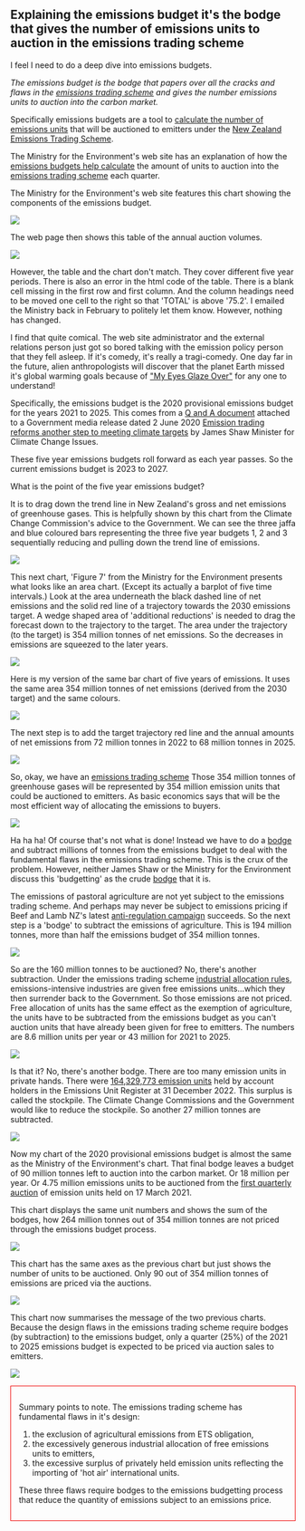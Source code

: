 ## Explaining the emissions budget it's the bodge that gives the number of emissions units to auction in the emissions trading scheme

I feel I need to do a deep dive into emissions budgets.

<i>The emissions budget is the bodge that papers over all the cracks and flaws in the [emissions trading scheme](https://genless.govt.nz/climate-change/the-emissions-trading-scheme-explained/) and gives  the number emissions units to auction into the carbon market.</i>

Specifically emissions budgets are a tool to [calculate the number of emissions units](https://environment.govt.nz/what-government-is-doing/areas-of-work/climate-change/ets/nz-ets-market/setting-unit-limits-in-the-nz-ets/#calculating-nzus-available-at-nz-ets-auctions) that will be auctioned to emitters under the [New Zealand Emissions Trading Scheme](https://environment.govt.nz/what-government-is-doing/areas-of-work/climate-change/ets/).

The Ministry for the Environment's web site has an explanation of how the [emissions budgets help calculate](https://environment.govt.nz/what-government-is-doing/areas-of-work/climate-change/ets/nz-ets-market/setting-unit-limits-in-the-nz-ets/#the-number-of-nzus-available-for-auction-over-2021-2027) the amount of units to auction into the [emissions trading scheme](https://genless.govt.nz/climate-change/the-emissions-trading-scheme-explained/) each quarter.

The Ministry for the Environment's web site features this chart showing the components of the emissions budget.</p>

![](ETS-graph-2_0__FocusFillMaxWyIwLjAwIiwiMC4wMCIsNzk1LDQyOF0.jpg)

The web page then shows this table of the annual auction volumes.

![](figure2-table-mismatchScreenshot_2023-03-10_16-53-51.png)

However, the table and the chart don't match. They cover different five year periods. There is also an error in the html code of the table. There is a blank cell missing in the first row and first column. And the column headings need to be moved one cell to the right so that 'TOTAL' is above '75.2'. I emailed the Ministry back in February to politely let them know. However, nothing has changed.

I find that quite comical. The web site administrator and the external relations person just got so bored talking with the emission policy person that they fell asleep. If it's comedy, it's really a tragi-comedy. One day far in the future, alien anthropologists will discover that the planet Earth missed it's global warming goals because of ["My Eyes Glaze Over"](https://en.wiktionary.org/wiki/mego) for any one to understand!

Specifically, the emissions budget is the 2020 provisional emissions budget for the years 2021 to 2025. This comes from a [Q and A document](https://www.beehive.govt.nz/sites/default/files/2020-06/NZETS%20Q%26A.pdf) attached to a Government media release dated 2 June 2020 [Emission trading reforms another step to meeting climate targets](https://www.beehive.govt.nz/release/emission-trading-reforms-another-step-meeting-climate-targets) by James Shaw Minister for Climate Change Issues.

These five year emissions budgets roll forward as each year passes. So the current emissions budget is 2023 to 2027.

What is the point of the five year emissions budget?

It is to drag down the trend line in New Zealand's gross and net emissions of greenhouse gases. This is helpfully shown by this chart from the Climate Change Commission's advice to the Government. We can see the three jaffa and blue coloured bars representing the three five year budgets 1, 2 and 3 sequentially reducing and pulling down the trend line of emissions.

![](CCC-fig5d.png)

This next chart, 'Figure 7' from the Ministry for the Environment presents what looks like an area chart. (Except its actually a barplot of five time intervals.) Look at the area underneath the black dashed line of net emissions and the solid red line of a trajectory towards the 2030 emissions target. A wedge shaped area of 'additional reductions' is needed to drag the forecast down to the trajectory to the target. The area under the trajectory (to the target) is 354 million tonnes of net emissions. So the decreases in emissions are squeezed to the later years.

![](Fig-7-peb.png)

Here is my version of the same bar chart of five years of emissions. It uses the same area 354 million tonnes of net emissions (derived from the 2030 target) and the same colours.

![](Emissions-budget1-720by540.svg)

The next step is to add the target trajectory red line and the annual amounts of net emissions from 72 million tonnes in 2022 to 68 million tonnes in 2025.

![](Emissions-budget2-720by540.svg)

So, okay, we have an [emissions trading scheme](https://www.climatecommission.govt.nz/our-work/advice-to-government-topic/nz-ets/about-the-nz-emissions-trading-scheme/what-is-the-nz-ets/) Those 354 million tonnes of greenhouse gases will be represented by 354 million emission units that could be auctioned to emitters. As basic economics says that will be the most efficient way of allocating the emissions to buyers.

![](Emissions-budget3-720by540.svg)

Ha ha ha! Of course that's not what is done! Instead we have to do a [bodge](https://www.urbandictionary.com/define.php?term=bodge) and subtract millions of tonnes from the emissions budget to deal with the fundamental flaws in the emissions trading scheme. This is the crux of the problem. However, neither James Shaw or the Ministry for the Environment discuss this 'budgetting' as the crude [bodge](https://www.urbandictionary.com/define.php?term=bodge) that it is.

The emissions of pastoral agriculture are not yet subject to the emissions trading scheme. And perhaps may never be subject to emissions pricing if Beef and Lamb NZ's latest [anti-regulation campaign](https://www.stuff.co.nz/business/farming/opinion/131502555/farmers-are-under-pressure-and-all-new-zealanders-should-be-concerned) succeeds. So the next step is a 'bodge' to subtract the emissions of agriculture. This is 194 million tonnes, more than half the emissions budget of 354 million tonnes.

![](Emissions-budget4-720by540.svg)

So are the 160 million tonnes to be auctioned? No, there's another subtraction. Under the emissions trading scheme [industrial allocation rules](https://www.epa.govt.nz/industry-areas/emissions-trading-scheme/industrial-allocations/), emissions-intensive industries are given free emissions units...which they then surrender back to the Government. So those emissions are not priced. Free allocation of units has the same effect as the exemption of agriculture, the units have to be subtracted from the emissions budget as you can't auction units that have already been given for free to emitters. The numbers are 8.6 million units per year or 43 million for 2021 to 2025.

![](Emissions-budget5-720by540.svg)

Is that it? No, there's another bodge. There are too many emission units in private hands. There were [164,329,773 emission units](https://www.epa.govt.nz/industry-areas/emissions-trading-scheme/market-information/privately-held-units/) held by account holders in the Emissions Unit Register at 31 December 2022. This surplus is called the stockpile. The Climate Change Commissions and the Government would like to reduce the stockpile. So another 27 million tonnes are subtracted.

![](Emissions-budget6-720by540.svg)

Now my chart of the 2020 provisional emissions budget is almost the same as the Ministry of the Environment's chart. That final bodge leaves a budget of 90 million tonnes left to auction into the carbon market. Or 18 million per year. Or 4.75 million emissions units to be auctioned from the [first quarterly auction](https://www.etsauctions.govt.nz/public/auction_noticeboard/12) of emission units held on 17 March 2021.

This chart displays the same unit numbers and shows the sum of the bodges, how 264 million tonnes out of 354 million tonnes are not priced through the emissions budget process.

![](Emissions-budget7-720by540.svg)

This chart has the same axes as the previous chart but just shows the number of units to be auctioned. Only 90 out of 354 million tonnes of emissions are priced via the auctions.

![](Emissions-budget8-720by540.svg)

This chart now summarises the message of the two previous charts. Because the design flaws in the emissions trading scheme require bodges (by subtraction) to the emissions budget, only a quarter (25%) of the 2021 to 2025 emissions budget is expected to be priced via auction sales to emitters.

![](Emissions-budget9-720by540.svg)

<div style="border-width:1px; border-style:solid; border-color:#F00000; padding: 1em;">

Summary points to note. The emissions trading scheme has fundamental flaws in it's design:

<ol>
  <li>the exclusion of agricultural emissions from ETS obligation,</li>
  <li>the excessively generous industrial allocation of free emissions units to emitters,</li>
  <li>the excessive surplus of privately held emission units reflecting the importing of 'hot air' international units.</li></ol>

These three flaws require bodges to the emissions budgetting process that reduce the quantity of emissions subject to an emissions price.
</div>
